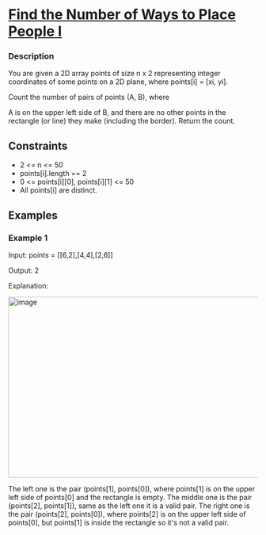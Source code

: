 # [Find the Number of Ways to Place People I](https://leetcode.com/problems/find-the-number-of-ways-to-place-people-i/)

### Description

You are given a 2D array points of size n x 2 representing integer coordinates of some points on a 2D plane, where points[i] = [xi, yi].

Count the number of pairs of points (A, B), where

A is on the upper left side of B, and
there are no other points in the rectangle (or line) they make (including the border).
Return the count.


## Constraints

- 2 <= n <= 50
- points[i].length == 2
- 0 <= points[i][0], points[i][1] <= 50
- All points[i] are distinct.
  
## Examples

### Example 1
Input: points = [[6,2],[4,4],[2,6]]

Output: 2

Explanation:

<img width="1321" height="365" alt="image" src="https://github.com/user-attachments/assets/644ba657-5400-4025-9ceb-722d0c19c516" />


The left one is the pair (points[1], points[0]), where points[1] is on the upper left side of points[0] and the rectangle is empty.
The middle one is the pair (points[2], points[1]), same as the left one it is a valid pair.
The right one is the pair (points[2], points[0]), where points[2] is on the upper left side of points[0], but points[1] is inside the rectangle so it's not a valid pair.
